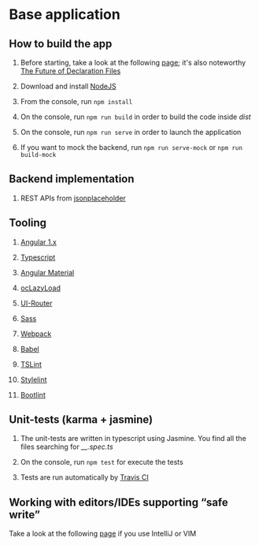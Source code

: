 Base application
=========

## How to build the app

1. Before starting, take a look at the following [page](https://angular.io/docs/ts/latest/guide/webpack.html); it's also noteworthy [The Future of Declaration Files](https://blogs.msdn.microsoft.com/typescript/2016/06/15/the-future-of-declaration-files/)

2. Download and install [NodeJS](https://nodejs.org/en/)

3. From the console, run ``npm install``

4. On the console, run ``npm run build`` in order to build the code inside *dist* 

5. On the console, run ``npm run serve`` in order to launch the application 
 
6. If you want to mock the backend, run ``npm run serve-mock`` or ``npm run build-mock``
 
## Backend implementation 
 
1. REST APIs from [jsonplaceholder](https://jsonplaceholder.typicode.com)

## Tooling

1. [Angular 1.x](https://angularjs.org/)

2. [Typescript](https://www.typescriptlang.org/)

3. [Angular Material](https://material.angularjs.org/latest/) 

4. [ocLazyLoad](https://oclazyload.readme.io/)

5. [UI-Router](https://ui-router.github.io/) 

6. [Sass](http://sass-lang.com/) 

7. [Webpack](https://webpack.js.org/) 

8. [Babel](https://babeljs.io/) 

9. [TSLint](https://github.com/palantir/tslint) 

10. [Stylelint](https://github.com/stylelint/stylelint) 

11. [Bootlint](https://github.com/twbs/bootlint)

## Unit-tests (karma + jasmine)

1. The unit-tests are written in typescript using Jasmine. You find all the files searching for *__.spec.ts*
 
2. On the console, run ``npm test`` for execute the tests

3. Tests are run automatically by [Travis CI](https://travis-ci.com/)

## Working with editors/IDEs supporting “safe write”

Take a look at the following [page](https://webpack.github.io/docs/webpack-dev-server.html#working-with-editors-ides-supporting-safe-write) if you use IntelliJ or VIM 

